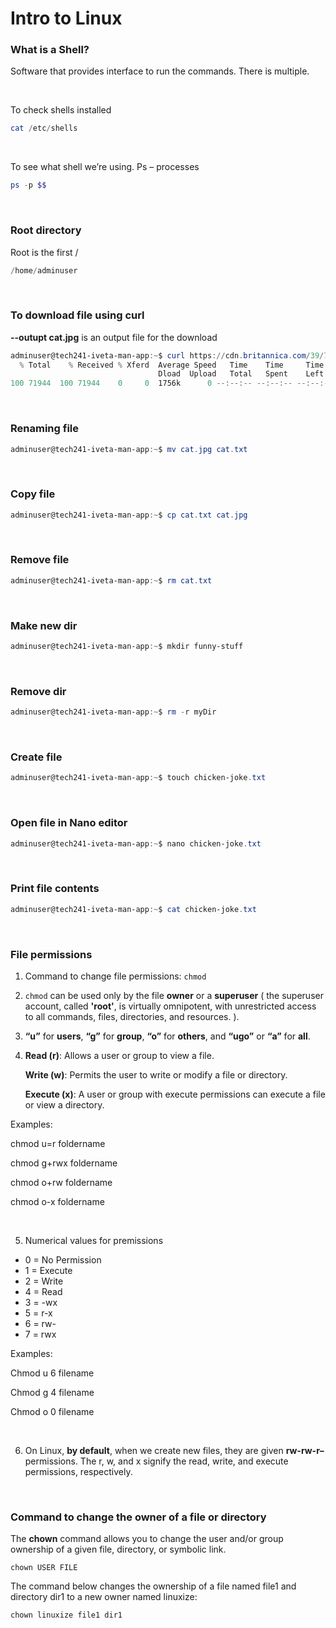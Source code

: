 # Intro to Linux


### What is a Shell?

Software that provides interface to run the commands. There is multiple.

<br />



To check shells installed

```PowerShell
cat /etc/shells 
```
<br />

To see what shell we’re using. Ps – processes

```PowerShell
ps -p $$
```   

<br />


### Root directory

Root is the first /

```PowerShell
/home/adminuser	  
```

<br />



### To download file using curl

**--outupt cat.jpg** is an output file for the download

```PowerShell
adminuser@tech241-iveta-man-app:~$ curl https://cdn.britannica.com/39/7139-050-A88818BB/Himalayan-chocolate-point.jpg --output cat.jpg
  % Total    % Received % Xferd  Average Speed   Time    Time     Time  Current
                                 Dload  Upload   Total   Spent    Left  Speed
100 71944  100 71944    0     0  1756k      0 --:--:-- --:--:-- --:--:-- 1756k
```

<br />


### Renaming file

```PowerShell
adminuser@tech241-iveta-man-app:~$ mv cat.jpg cat.txt
```

<br />


### Copy file

```PowerShell
adminuser@tech241-iveta-man-app:~$ cp cat.txt cat.jpg
```

<br />


### Remove file

```PowerShell
adminuser@tech241-iveta-man-app:~$ rm cat.txt
```

<br />


### Make new dir

```PowerShell
adminuser@tech241-iveta-man-app:~$ mkdir funny-stuff
```

<br />


### Remove dir

```PowerShell
adminuser@tech241-iveta-man-app:~$ rm -r myDir
```

<br />


### Create file

```PowerShell
adminuser@tech241-iveta-man-app:~$ touch chicken-joke.txt
```

<br />


### Open file in Nano editor

```PowerShell
adminuser@tech241-iveta-man-app:~$ nano chicken-joke.txt
```

<br />


### Print file contents

```PowerShell
adminuser@tech241-iveta-man-app:~$ cat chicken-joke.txt
```

<br />


### File permissions

1.	Command to change file permissions: ```chmod```
2.	```chmod``` can be used only by the file **owner** or a **superuser** ( the superuser account, called **'root'**, is virtually omnipotent, with unrestricted access to all commands, files, directories, and resources. ).
3.	**“u”** for **users**, **“g”** for **group**, **“o”** for **others**, and **“ugo”** or **“a”** for **all**.  
4. **Read (r)**: Allows a user or group to view a file. 
   
    **Write (w)**: Permits the user to write or modify a file or directory.

    **Execute (x)**: A user or group with execute permissions can execute a file or view a directory. 

Examples:

chmod u=r foldername

chmod g+rwx foldername

chmod o+rw foldername

chmod o-x foldername

<br />


5. Numerical values for premissions 


- 0 = No Permission
- 1 = Execute
- 2 = Write
- 4 = Read
- 3 = -wx
- 5 = r-x
- 6 = rw-
- 7 = rwx
 
Examples:

Chmod u 6 filename

Chmod g 4 filename

Chmod o 0 filename

<br />


6. On Linux, **by default**, when we create new files, they are given **rw-rw-r–** permissions. The r, w, and x signify the read, write, and execute permissions, respectively.

<br />

### Command to change the owner of a file or directory

The **chown** command allows you to change the user and/or group ownership of a given file, directory, or symbolic link.

```chown USER FILE```


The command below changes the ownership of a file named file1 and directory dir1 to a new owner named linuxize:

```chown linuxize file1 dir1```
